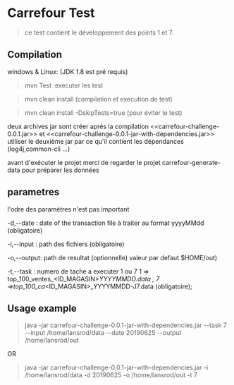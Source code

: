# Carrefour Test
> ce test contient le développement des points 1 et 7.

## Compilation

windows & Linux: (JDK 1.8 est pré requis)

>mvn Test  :executer les test

>mvn clean install  (compilation et execution de test)
 
>mvn clean install -DskipTests=true (pour éviter le test)
 

deux archives jar sont créer aprés la compilation <<carrefour-challenge-0.0.1.jar>> et 
<<carrefour-challenge-0.0.1-jar-with-dependencies.jar>>
utiliser le deuxième  jar par ce qu'il contient les dépendances (log4j,common-cli ...)

avant d'exécuter le projet merci de regarder  le projet carrefour-generate-data pour préparer les données

		 
## parametres

l'odre des paramètres n'est pas important

-d,--date  : date of the transaction file à traiter au format yyyyMMdd (obligatoire)

-i,--input : path des fichiers (obligatoire)

-o,--output: path de resultat  (optionnelle) valeur par defaut $HOME/out)

-t,--task  : numero de tache a executer 1 ou 7
	1 => top_100_ventes_<ID_MAGASIN>_YYYYMMDD.data , 
	7 =>top_100_ca_<ID_MAGASIN>_YYYYMMDD-J7.data (obligatoire);
 
## Usage example

>java -jar carrefour-challenge-0.0.1-jar-with-dependencies.jar --task 7 --input /home/lansrod/data 
	--date  20190625 --output /home/lansrod/out
	
OR
	
>java -jar carrefour-challenge-0.0.1-jar-with-dependencies.jar -i /home/lansrod/data 
	-d 20190625 -o /home/lansrod/out -t 7

